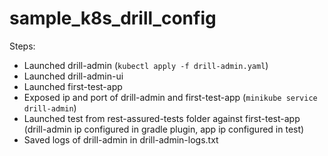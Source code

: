 # sample_k8s_drill_config

Steps:
- Launched drill-admin (`kubectl apply -f drill-admin.yaml`)
- Launched drill-admin-ui
- Launched first-test-app
- Exposed ip and port of drill-admin and first-test-app (`minikube service drill-admin`)
- Launched test from rest-assured-tests folder against first-test-app (drill-admin ip configured in gradle plugin, app ip configured in test)
- Saved logs of drill-admin in drill-admin-logs.txt

